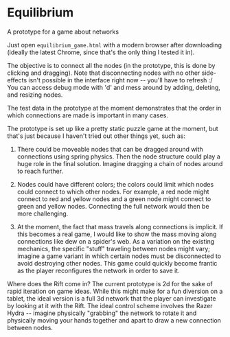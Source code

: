 Equilibrium
===========

A prototype for a game about networks


Just open `equilibrium_game.html` with a modern browser after downloading (ideally the latest Chrome, since that's the only thing I tested it in).

The objective is to connect all the nodes (in the prototype, this is done by clicking and dragging). Note that disconnecting nodes with no other side-effects isn't possible in the interface right now -- you'll have to refresh :/
You can access debug mode with 'd' and mess around by adding, deleting, and resizing nodes.

The test data in the prototype at the moment demonstrates that the order in which connections are made is important in many cases.

The prototype is set up like a pretty static puzzle game at the moment, but that's just because I haven't tried out other things yet, such as:

1. There could be moveable nodes that can be dragged around with connections using spring physics. Then the node structure could play a huge role in the final solution. Imagine dragging a chain of nodes around to reach further.

2. Nodes could have different colors; the colors could limit which nodes could connect to which other nodes. For example, a red node might connect to red and yellow nodes and a green node might connect to green and yellow nodes. Connecting the full network would then be more challenging.

3. At the moment, the fact that mass travels along connections is implicit. If this becomes a real game, I would like to show the mass moving along connections like dew on a spider's web. As a variation on the existing mechanics, the specific "stuff" traveling between nodes might vary; imagine a game variant in which certain nodes must be disconnected to avoid destroying other nodes. This game could quickly become frantic as the player reconfigures the network in order to save it.

Where does the Rift come in?
The current prototype is 2d for the sake of rapid iteration on game ideas. While this might make for a fun diversion on a tablet, the ideal version is a full 3d network that the player can investigate by looking at it with the Rift. The ideal control scheme involves the Razer Hydra -- imagine physically "grabbing" the network to rotate it and physically moving your hands together and apart to draw a new connection between nodes.
